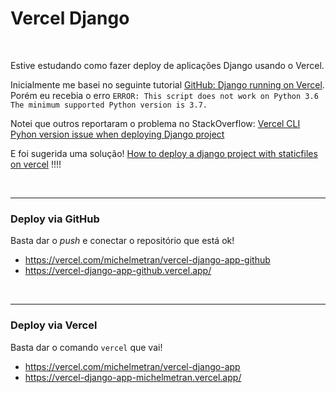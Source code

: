# Vercel Django

<br>

Estive estudando como fazer deploy de aplicações Django usando o Vercel.

Inicialmente me basei no seguinte tutorial [GitHub: Django running on Vercel](https://github.com/jayhale/vercel-django-example). Porém eu recebia o erro ```ERROR: This script does not work on Python 3.6 The minimum supported Python version is 3.7.```

Notei que outros reportaram o problema no StackOverflow: [Vercel CLI Pyhon version issue when deploying Django project](https://stackoverflow.com/questions/71640303/vercel-cli-pyhon-version-issue-when-deploying-django-project)

E foi sugerida uma solução! [How to deploy a django project with staticfiles on vercel](https://www.devmaesters.com/blog/15) !!!! 

<br>

-----

### Deploy via GitHub

Basta dar o *push* e conectar o repositório que está ok!
- https://vercel.com/michelmetran/vercel-django-app-github
- https://vercel-django-app-github.vercel.app/

<br>

-----

### Deploy via Vercel

Basta dar o comando ```vercel``` que vai!

- https://vercel.com/michelmetran/vercel-django-app
- https://vercel-django-app-michelmetran.vercel.app/
